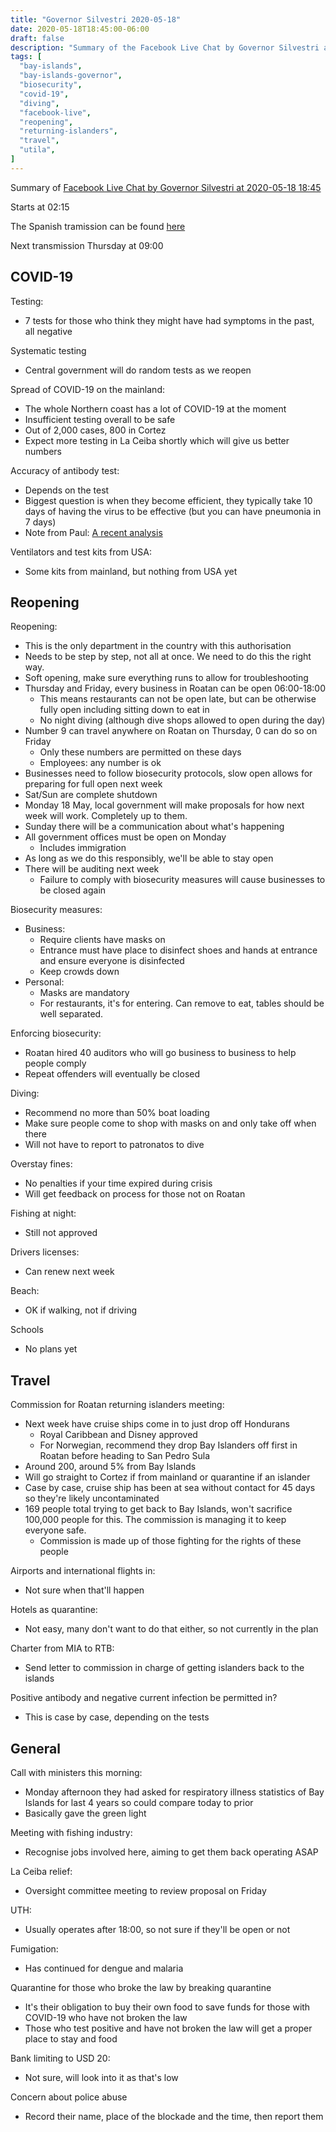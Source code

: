 ```yaml
---
title: "Governor Silvestri 2020-05-18"
date: 2020-05-18T18:45:00-06:00
draft: false
description: "Summary of the Facebook Live Chat by Governor Silvestri at 2020-05-18 18:45"
tags: [
  "bay-islands",
  "bay-islands-governor",
  "biosecurity",
  "covid-19",
  "diving",
  "facebook-live",
  "reopening",
  "returning-islanders",
  "travel",
  "utila",
]
---
```


Summary of [Facebook Live Chat by Governor Silvestri at 2020-05-18
18:45](https://www.facebook.com/gobernacionislas/videos/335953404046930)

Starts at 02:15

The Spanish tramission can be found [here](https://www.facebook.com/gobernacionislas/videos/1306019663121058/)

Next transmission Thursday at 09:00

COVID-19
--------

Testing:
* 7 tests for those who think they might have had symptoms in the past, all
  negative

Systematic testing
* Central government will do random tests as we reopen

Spread of COVID-19 on the mainland:
* The whole Northern coast has a lot of COVID-19 at the moment
* Insufficient testing overall to be safe
* Out of 2,000 cases, 800 in Cortez
* Expect more testing in La Ceiba shortly which will give us better numbers

Accuracy of antibody test:
* Depends on the test
* Biggest question is when they become efficient, they typically take 10 days
  of having the virus to be effective (but you can have pneumonia in 7 days)
* Note from Paul: [A recent analysis](https://www.fda.gov/medical-devices/emergency-situations-medical-devices/eua-authorized-serology-test-performance)

Ventilators and test kits from USA:
* Some kits from mainland, but nothing from USA yet

Reopening
---------

Reopening:
* This is the only department in the country with this authorisation
* Needs to be step by step, not all at once. We need to do this the right way.
* Soft opening, make sure everything runs to allow for troubleshooting
* Thursday and Friday, every business in Roatan can be open 06:00-18:00
  * This means restaurants can not be open late, but can be otherwise fully
    open including sitting down to eat in
  * No night diving (although dive shops allowed to open during the day)
* Number 9 can travel anywhere on Roatan on Thursday, 0 can do so on Friday
  * Only these numbers are permitted on these days
  * Employees: any number is ok
* Businesses need to follow biosecurity protocols, slow open allows for
  preparing for full open next week
* Sat/Sun are complete shutdown
* Monday 18 May, local government will make proposals for how next week will
  work. Completely up to them.
* Sunday there will be a communication about what's happening
* All government offices must be open on Monday
  * Includes immigration
* As long as we do this responsibly, we'll be able to stay open
* There will be auditing next week
  * Failure to comply with biosecurity measures will cause businesses to be
    closed again

Biosecurity measures:
* Business:
  * Require clients have masks on
  * Entrance must have place to disinfect shoes and hands at entrance and ensure
    everyone is disinfected
  * Keep crowds down
* Personal:
  * Masks are mandatory
  * For restaurants, it's for entering. Can remove to eat, tables should be
    well separated.

Enforcing biosecurity:
* Roatan hired 40 auditors who will go business to business to help people
  comply
* Repeat offenders will eventually be closed

Diving:
* Recommend no more than 50% boat loading
* Make sure people come to shop with masks on and only take off when there
* Will not have to report to patronatos to dive

Overstay fines:
* No penalties if your time expired during crisis
* Will get feedback on process for those not on Roatan

Fishing at night:
* Still not approved

Drivers licenses:
* Can renew next week

Beach:
* OK if walking, not if driving

Schools
* No plans yet

Travel
------

Commission for Roatan returning islanders meeting:
* Next week have cruise ships come in to just drop off Hondurans
  * Royal Caribbean and Disney approved
  * For Norwegian, recommend they drop Bay Islanders off first in Roatan before
    heading to San Pedro Sula
* Around 200, around 5% from Bay Islands
* Will go straight to Cortez if from mainland or quarantine if an islander
* Case by case, cruise ship has been at sea without contact for 45 days so
  they're likely uncontaminated
* 169 people total trying to get back to Bay Islands, won't sacrifice 100,000
  people for this. The commission is managing it to keep everyone safe.
  * Commission is made up of those fighting for the rights of these people

Airports and international flights in:
* Not sure when that'll happen

Hotels as quarantine:
* Not easy, many don't want to do that either, so not currently in the plan

Charter from MIA to RTB:
* Send letter to commission in charge of getting islanders back to the islands

Positive antibody and negative current infection be permitted in?
* This is case by case, depending on the tests

General
-------

Call with ministers this morning:
* Monday afternoon they had asked for respiratory illness statistics of Bay
  Islands for last 4 years so could compare today to prior
* Basically gave the green light

Meeting with fishing industry:
* Recognise jobs involved here, aiming to get them back operating ASAP

La Ceiba relief:
* Oversight committee meeting to review proposal on Friday

UTH:
* Usually operates after 18:00, so not sure if they'll be open or not

Fumigation:
* Has continued for dengue and malaria

Quarantine for those who broke the law by breaking quarantine
* It's their obligation to buy their own food to save funds for those with
  COVID-19 who have not broken the law
* Those who test positive and have not broken the law will get a proper place
  to stay and food

Bank limiting to USD 20:
* Not sure, will look into it as that's low

Concern about police abuse
* Record their name, place of the blockade and the time, then report them
